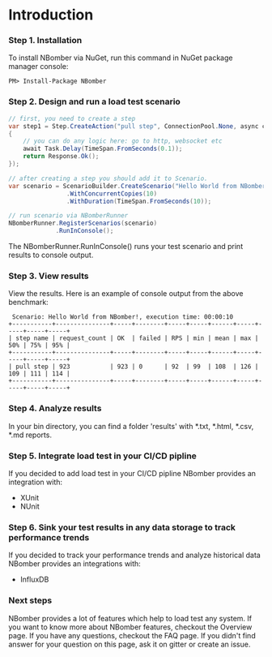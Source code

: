# Introduction

### Step 1. Installation
To install NBomber via NuGet, run this command in NuGet package manager console:
```code
PM> Install-Package NBomber
```

### Step 2. Design and run a load test scenario
```csharp
// first, you need to create a step
var step1 = Step.CreateAction("pull step", ConnectionPool.None, async context =>
{
    // you can do any logic here: go to http, websocket etc
    await Task.Delay(TimeSpan.FromSeconds(0.1));
    return Response.Ok();
});

// after creating a step you should add it to Scenario.
var scenario = ScenarioBuilder.CreateScenario("Hello World from NBomber!", step1)
                .WithConcurrentCopies(10)
                .WithDuration(TimeSpan.FromSeconds(10));                

// run scenario via NBomberRunner
NBomberRunner.RegisterScenarios(scenario)
             .RunInConsole();
```
The NBomberRunner.RunInConsole() runs your test scenario and print results to console output.

### Step 3. View results
View the results. Here is an example of console output from the above benchmark:
```
 Scenario: Hello World from NBomber!, execution time: 00:00:10
+-----------+---------------+-----+--------+-----+-----+------+-----+-----+-----+-----+
| step name | request_count | OK  | failed | RPS | min | mean | max | 50% | 75% | 95% |
+-----------+---------------+-----+--------+-----+-----+------+-----+-----+-----+-----+
| pull step | 923           | 923 | 0      | 92  | 99  | 108  | 126 | 109 | 111 | 114 |
+-----------+---------------+-----+--------+-----+-----+------+-----+-----+-----+-----+
```

### Step 4. Analyze results
In your bin directory, you can find a folder 'results' with *.txt, *.html, *.csv, *.md reports.

### Step 5. Integrate load test in your CI/CD pipline
If you decided to add load test in your CI/CD pipline NBomber provides an integration with:
- XUnit
- NUnit

### Step 6. Sink your test results in any data storage to track performance trends
If you decided to track your performance trends and analyze historical data NBomber provides an integrations with:
- InfluxDB 

### Next steps
NBomber provides a lot of features which help to load test any system. If you want to know more about NBomber features, checkout the Overview page. If you have any questions, checkout the FAQ page. If you didn't find answer for your question on this page, ask it on gitter or create an issue.
